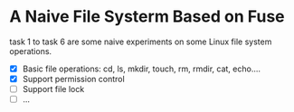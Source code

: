# A Naive File Systerm Based on Fuse

task 1 to task 6 are some naive experiments on some Linux file system operations.

+ [x] Basic file operations: cd, ls, mkdir, touch, rm, rmdir, cat, echo....
+ [x] Support permission control
+ [ ] Support file lock
+ [ ] ...